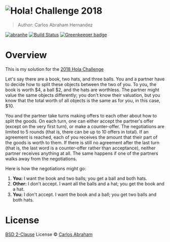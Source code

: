 # ![Hola!](https://hola.org/img/logo.png) Challenge 2018

> Author: Carlos Abraham Hernandez

[![abranhe](https://abranhe.com/badge.svg)](https://github.com/abranhe)
[![Build Status](https://img.shields.io/travis/abranhe/hola-challenge.svg?logo=travis)](https://travis-ci.org/abranhe/hola-challenge) [![Greenkeeper badge](https://badges.greenkeeper.io/abranhe/hola-challenge.svg)](https://greenkeeper.io/)

# Overview

This is my solution for the [2018 Hola Challenge](https://github.com/hola/challenge_haggling)

Let's say there are a book, two hats, and three balls. You and a partner have to decide how to split these objects between the two of you. To you, the book is worth $4, a ball $2, and the hats are worthless. The partner might value the same objects differently; you don't know their valuation, but you know that the total worth of all objects is the same as for you, in this case, $10.

You and the partner take turns making offers to each other about how to split the goods. On each turn, one can either accept the partner's offer (except on the very first turn), or make a counter-offer. The negotiations are limited to 5 rounds (that is, there can be up to 10 offers in total). If an agreement is reached, each of you receives the amount that their part of the goods is worth to them. If there is still no agreement after the last turn (that is, the last word is a counter-offer rather than acceptance), neither partner receives anything at all. The same happens if one of the partners walks away from the negotiations.

Here is how the negotiations might go:

1. **You:** I want the book and two balls; you get a ball and both hats.
2. **Other:** I don't accept. I want all the balls and a hat; you get the book and a hat.
3. **You:** I don't accept. I want the book and a ball; you get two balls and both hats.


# License

[BSD 2-Clause](https://github.com/abranhe/hola-challenge/blob/master/LICENSE) License © [Carlos Abraham](https://github.com/abranhe/)
